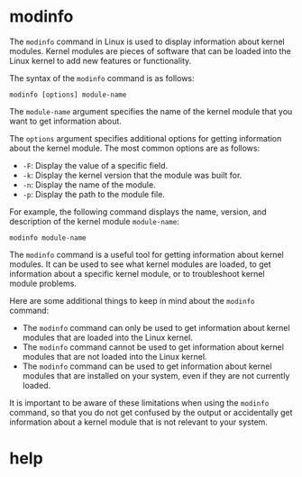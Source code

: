 # modinfo

The `modinfo` command in Linux is used to display information about kernel modules. Kernel modules are pieces of software that can be loaded into the Linux kernel to add new features or functionality.

The syntax of the `modinfo` command is as follows:

```
modinfo [options] module-name
```

The `module-name` argument specifies the name of the kernel module that you want to get information about.

The `options` argument specifies additional options for getting information about the kernel module. The most common options are as follows:

* `-F`: Display the value of a specific field.
* `-k`: Display the kernel version that the module was built for.
* `-n`: Display the name of the module.
* `-p`: Display the path to the module file.

For example, the following command displays the name, version, and description of the kernel module `module-name`:

```
modinfo module-name
```

The `modinfo` command is a useful tool for getting information about kernel modules. It can be used to see what kernel modules are loaded, to get information about a specific kernel module, or to troubleshoot kernel module problems.

Here are some additional things to keep in mind about the `modinfo` command:

* The `modinfo` command can only be used to get information about kernel modules that are loaded into the Linux kernel.
* The `modinfo` command cannot be used to get information about kernel modules that are not loaded into the Linux kernel.
* The `modinfo` command can be used to get information about kernel modules that are installed on your system, even if they are not currently loaded.

It is important to be aware of these limitations when using the `modinfo` command, so that you do not get confused by the output or accidentally get information about a kernel module that is not relevant to your system.




# help 

```

```

